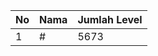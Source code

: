 | No | Nama            | Jumlah Level |
|----|-----------------|--------------|
| 1  | #    |    5673        |
